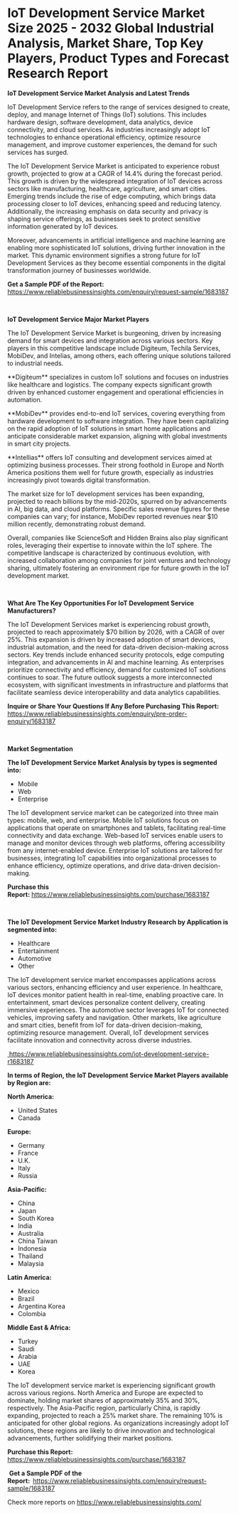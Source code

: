 <p><h1>IoT Development Service Market Size 2025 - 2032 Global Industrial Analysis, Market Share, Top Key Players, Product Types and Forecast Research Report</h1></p><p><strong>IoT Development Service Market Analysis and Latest Trends</strong></p>
<p><p>IoT Development Service refers to the range of services designed to create, deploy, and manage Internet of Things (IoT) solutions. This includes hardware design, software development, data analytics, device connectivity, and cloud services. As industries increasingly adopt IoT technologies to enhance operational efficiency, optimize resource management, and improve customer experiences, the demand for such services has surged.</p><p>The IoT Development Service Market is anticipated to experience robust growth, projected to grow at a CAGR of 14.4% during the forecast period. This growth is driven by the widespread integration of IoT devices across sectors like manufacturing, healthcare, agriculture, and smart cities. Emerging trends include the rise of edge computing, which brings data processing closer to IoT devices, enhancing speed and reducing latency. Additionally, the increasing emphasis on data security and privacy is shaping service offerings, as businesses seek to protect sensitive information generated by IoT devices.</p><p>Moreover, advancements in artificial intelligence and machine learning are enabling more sophisticated IoT solutions, driving further innovation in the market. This dynamic environment signifies a strong future for IoT Development Services as they become essential components in the digital transformation journey of businesses worldwide.</p></p>
<p><strong>Get a Sample PDF of the Report:&nbsp;</strong> <a href="https://www.reliablebusinessinsights.com/enquiry/request-sample/1683187?utm_campaign=2440&utm_medium=2&utm_source=Github&utm_content=ia&utm_term=26032025&utm_id=iot-development-service">https://www.reliablebusinessinsights.com/enquiry/request-sample/1683187</a></p>
<p>&nbsp;</p>
<p><strong>IoT Development Service Major Market Players</strong></p>
<p><p>The IoT Development Service Market is burgeoning, driven by increasing demand for smart devices and integration across various sectors. Key players in this competitive landscape include Digiteum, Techila Services, MobiDev, and Intelias, among others, each offering unique solutions tailored to industrial needs.</p><p>**Digiteum** specializes in custom IoT solutions and focuses on industries like healthcare and logistics. The company expects significant growth driven by enhanced customer engagement and operational efficiencies in automation.</p><p>**MobiDev** provides end-to-end IoT services, covering everything from hardware development to software integration. They have been capitalizing on the rapid adoption of IoT solutions in smart home applications and anticipate considerable market expansion, aligning with global investments in smart city projects.</p><p>**Intellias** offers IoT consulting and development services aimed at optimizing business processes. Their strong foothold in Europe and North America positions them well for future growth, especially as industries increasingly pivot towards digital transformation.</p><p>The market size for IoT development services has been expanding, projected to reach billions by the mid-2020s, spurred on by advancements in AI, big data, and cloud platforms. Specific sales revenue figures for these companies can vary; for instance, MobiDev reported revenues near $10 million recently, demonstrating robust demand.</p><p>Overall, companies like ScienceSoft and Hidden Brains also play significant roles, leveraging their expertise to innovate within the IoT sphere. The competitive landscape is characterized by continuous evolution, with increased collaboration among companies for joint ventures and technology sharing, ultimately fostering an environment ripe for future growth in the IoT development market.</p></p>
<p>&nbsp;</p>
<p><strong>What Are The Key Opportunities For IoT Development Service Manufacturers?</strong></p>
<p><p>The IoT Development Services market is experiencing robust growth, projected to reach approximately $70 billion by 2026, with a CAGR of over 25%. This expansion is driven by increased adoption of smart devices, industrial automation, and the need for data-driven decision-making across sectors. Key trends include enhanced security protocols, edge computing integration, and advancements in AI and machine learning. As enterprises prioritize connectivity and efficiency, demand for customized IoT solutions continues to soar. The future outlook suggests a more interconnected ecosystem, with significant investments in infrastructure and platforms that facilitate seamless device interoperability and data analytics capabilities.</p></p>
<p><strong>Inquire or Share Your Questions If Any Before Purchasing This Report:</strong> <a href="https://www.reliablebusinessinsights.com/enquiry/pre-order-enquiry/1683187?utm_campaign=2440&utm_medium=2&utm_source=Github&utm_content=ia&utm_term=26032025&utm_id=iot-development-service">https://www.reliablebusinessinsights.com/enquiry/pre-order-enquiry/1683187</a></p>
<p>&nbsp;</p>
<p><strong>Market Segmentation</strong></p>
<p><strong>The IoT Development Service Market Analysis by types is segmented into:</strong></p>
<p><ul><li>Mobile</li><li>Web</li><li>Enterprise</li></ul></p>
<p><p>The IoT development service market can be categorized into three main types: mobile, web, and enterprise. Mobile IoT solutions focus on applications that operate on smartphones and tablets, facilitating real-time connectivity and data exchange. Web-based IoT services enable users to manage and monitor devices through web platforms, offering accessibility from any internet-enabled device. Enterprise IoT solutions are tailored for businesses, integrating IoT capabilities into organizational processes to enhance efficiency, optimize operations, and drive data-driven decision-making.</p></p>
<p><strong>Purchase this Report:&nbsp;</strong><a href="https://www.reliablebusinessinsights.com/purchase/1683187?utm_campaign=2440&utm_medium=2&utm_source=Github&utm_content=ia&utm_term=26032025&utm_id=iot-development-service">https://www.reliablebusinessinsights.com/purchase/1683187</a></p>
<p>&nbsp;</p>
<p><strong>The IoT Development Service Market Industry Research by Application is segmented into:</strong></p>
<p><ul><li>Healthcare</li><li>Entertainment</li><li>Automotive</li><li>Other</li></ul></p>
<p><p>The IoT development service market encompasses applications across various sectors, enhancing efficiency and user experience. In healthcare, IoT devices monitor patient health in real-time, enabling proactive care. In entertainment, smart devices personalize content delivery, creating immersive experiences. The automotive sector leverages IoT for connected vehicles, improving safety and navigation. Other markets, like agriculture and smart cities, benefit from IoT for data-driven decision-making, optimizing resource management. Overall, IoT development services facilitate innovation and connectivity across diverse industries.</p></p>
<p><a href="https://www.reliablebusinessinsights.com/iot-development-service-r1683187?utm_campaign=2440&utm_medium=2&utm_source=Github&utm_content=ia&utm_term=26032025&utm_id=iot-development-service">&nbsp;https://www.reliablebusinessinsights.com/iot-development-service-r1683187</a></p>
<p><strong>In terms of Region, the IoT Development Service Market Players available by Region are:</strong></p>
<p>
    <p> <strong> North America: </strong>
        <ul>
            <li>United States</li>
            <li>Canada</li>
        </ul>
        </p> 
    <p> <strong> Europe: </strong>
        <ul>
            <li>Germany</li>
            <li>France</li>
            <li>U.K.</li>
            <li>Italy</li>
            <li>Russia</li>
        </ul>
        </p> 
    <p> <strong> Asia-Pacific: </strong>
        <ul>
            <li>China</li>
            <li>Japan</li>
            <li>South Korea</li>
            <li>India</li>
            <li>Australia</li>
            <li>China Taiwan</li>
            <li>Indonesia</li>
            <li>Thailand</li>
            <li>Malaysia</li>
        </ul>
        </p> 
    <p> <strong> Latin America: </strong>
        <ul>
            <li>Mexico</li>
            <li>Brazil</li>
            <li>Argentina Korea</li>
            <li>Colombia</li>
        </ul>
        </p> 
    <p> <strong> Middle East & Africa: </strong>
        <ul>
            <li>Turkey</li>
            <li>Saudi</li>
            <li>Arabia</li>
            <li>UAE</li>
            <li>Korea</li>
        </ul>
    </p>
    </p>
<p><p>The IoT development service market is experiencing significant growth across various regions. North America and Europe are expected to dominate, holding market shares of approximately 35% and 30%, respectively. The Asia-Pacific region, particularly China, is rapidly expanding, projected to reach a 25% market share. The remaining 10% is anticipated for other global regions. As organizations increasingly adopt IoT solutions, these regions are likely to drive innovation and technological advancements, further solidifying their market positions.</p></p>
<p><strong>Purchase this Report: </strong><a href="https://www.reliablebusinessinsights.com/purchase/1683187?utm_campaign=2440&utm_medium=2&utm_source=Github&utm_content=ia&utm_term=26032025&utm_id=iot-development-service">https://www.reliablebusinessinsights.com/purchase/1683187</a></p>
<p>&nbsp;<strong>Get a Sample PDF of the Report:&nbsp;&nbsp;</strong><a href="https://www.reliablebusinessinsights.com/enquiry/request-sample/1683187?utm_campaign=2440&utm_medium=2&utm_source=Github&utm_content=ia&utm_term=26032025&utm_id=iot-development-service">https://www.reliablebusinessinsights.com/enquiry/request-sample/1683187</a></p>
<p><strong></strong></p>
<p>Check more reports on <a href="https://www.reliablebusinessinsights.com/?utm_campaign=2440&utm_medium=2&utm_source=Github&utm_content=ia&utm_term=26032025&utm_id=iot-development-service">https://www.reliablebusinessinsights.com/</a></p>
